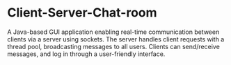# Client-Server-Chat-room
A Java-based GUI application enabling real-time communication between clients via a server using sockets. The server handles client requests with a thread pool, broadcasting messages to all users. Clients can send/receive messages, and log in through a user-friendly interface.
